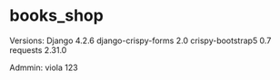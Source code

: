 # books_shop

Versions:
Django              4.2.6
django-crispy-forms 2.0
crispy-bootstrap5   0.7
requests            2.31.0

Admmin:
viola
123
